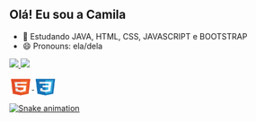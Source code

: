 ## Olá! Eu sou a Camila

- 🌱 Estudando JAVA, HTML, CSS, JAVASCRIPT e BOOTSTRAP
- 😄 Pronouns: ela/dela

 <div>
  <a href="https://github.com/Camilavic19">
  <img height="180em" src="https://github-readme-stats.vercel.app/api?username=Camilavic19&show_icons=true&theme=dracula&include_all_commits=true&count_private=true"/>
  <img height="180em" src="https://github-readme-stats.vercel.app/api/top-langs/?username=Camilavic19&layout=compact&langs_count=7&theme=dracula"/>
</div>
<div style="display: inline_block"><br>
  <img align="center" alt="Rafa-HTML" height="30" width="40" src="https://raw.githubusercontent.com/devicons/devicon/master/icons/html5/html5-original.svg">
  <img align="center" alt="Rafa-CSS" height="30" width="40" src="https://raw.githubusercontent.com/devicons/devicon/master/icons/css3/css3-original.svg">
</div>

 ![Snake animation](https://github.com/Camilavic19/Camilavic19/blob/output/github-contribution-grid-snake.svg)
